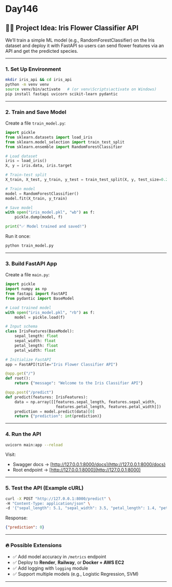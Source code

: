 # Day146

## 🧑‍💻 Project Idea: **Iris Flower Classifier API**

We’ll train a simple ML model (e.g., RandomForestClassifier) on the Iris dataset and deploy it with FastAPI so users can send flower features via an API and get the predicted species.

---

### 1. **Set Up Environment**

```bash
mkdir iris_api && cd iris_api
python -m venv venv
source venv/bin/activate   # (or venv\Scripts\activate on Windows)
pip install fastapi uvicorn scikit-learn pydantic
```

---

### 2. **Train and Save Model**

Create a file `train_model.py`:

```python
import pickle
from sklearn.datasets import load_iris
from sklearn.model_selection import train_test_split
from sklearn.ensemble import RandomForestClassifier

# Load dataset
iris = load_iris()
X, y = iris.data, iris.target

# Train-test split
X_train, X_test, y_train, y_test = train_test_split(X, y, test_size=0.2, random_state=42)

# Train model
model = RandomForestClassifier()
model.fit(X_train, y_train)

# Save model
with open("iris_model.pkl", "wb") as f:
    pickle.dump(model, f)

print("✅ Model trained and saved!")
```

Run it once:

```bash
python train_model.py
```

---

### 3. **Build FastAPI App**

Create a file `main.py`:

```python
import pickle
import numpy as np
from fastapi import FastAPI
from pydantic import BaseModel

# Load trained model
with open("iris_model.pkl", "rb") as f:
    model = pickle.load(f)

# Input schema
class IrisFeatures(BaseModel):
    sepal_length: float
    sepal_width: float
    petal_length: float
    petal_width: float

# Initialize FastAPI
app = FastAPI(title="Iris Flower Classifier API")

@app.get("/")
def root():
    return {"message": "Welcome to the Iris Classifier API"}

@app.post("/predict")
def predict(features: IrisFeatures):
    data = np.array([[features.sepal_length, features.sepal_width,
                      features.petal_length, features.petal_width]])
    prediction = model.predict(data)[0]
    return {"prediction": int(prediction)}
```

---

### 4. **Run the API**

```bash
uvicorn main:app --reload
```

Visit:

* Swagger docs → [http://127.0.0.1:8000/docs](http://127.0.0.1:8000/docs)
* Root endpoint → [http://127.0.0.1:8000](http://127.0.0.1:8000)

---

### 5. **Test the API (Example cURL)**

```bash
curl -X POST "http://127.0.0.1:8000/predict" \
-H "Content-Type: application/json" \
-d '{"sepal_length": 5.1, "sepal_width": 3.5, "petal_length": 1.4, "petal_width": 0.2}'
```

Response:

```json
{"prediction": 0}
```

---

### 🔥 Possible Extensions

* ✅ Add model accuracy in `/metrics` endpoint
* ✅ Deploy to **Render**, **Railway**, or **Docker + AWS EC2**
* ✅ Add logging with `logging` module
* ✅ Support multiple models (e.g., Logistic Regression, SVM)

---

